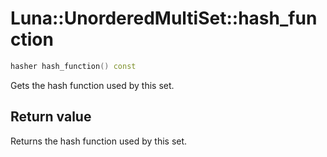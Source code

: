 # Luna::UnorderedMultiSet::hash_function

```c++
hasher hash_function() const
```

Gets the hash function used by this set. 



## Return value
Returns the hash function used by this set. 

